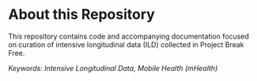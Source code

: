 <!---
---
output:
  pdf_document: default
urlcolor: magenta
---
--->

# About this Repository

This repository contains code and accompanying documentation focused on curation of intensive longitudinal data (ILD) collected in Project Break Free.

_Keywords: Intensive Longitudinal Data, Mobile Health (mHealth)_

